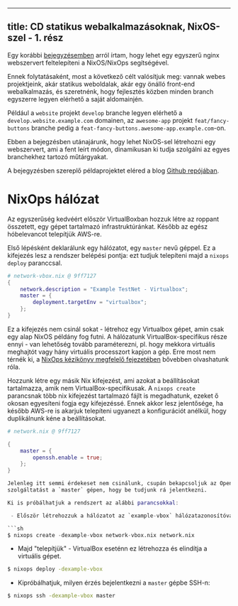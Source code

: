 -----------------------------------------------------------
title: CD statikus webalkalmazásoknak, NixOS-szel - 1. rész
-----------------------------------------------------------

Egy korábbi [bejegyzésemben][prev-post] arról írtam, hogy lehet egy egyszerű
nginx webszervert feltelepíteni a NixOS/NixOps segítségével.

Ennek folytatásaként, most a következő célt valósítjuk meg: vannak webes
projektjeink, akár statikus weboldalak, akár egy önálló front-end webalkalmazás,
és szeretnénk, hogy fejlesztés közben minden branch egyszerre legyen elérhető a
saját aldomainjén.

Például a `website` projekt `develop` branche legyen elérhető a
`develop.website.example.com` domainen, az `awesome-app` projekt
`feat/fancy-buttons` branche pedig a
`feat-fancy-buttons.awesome-app.example.com`-on.

Ebben a bejegzésben utánajárunk, hogy lehet NixOS-sel létrehozni egy
webszervert, ami a fent leírt módon, dinamikusan ki tudja szolgálni az egyes
branchekhez tartozó műtárgyakat.

<!-- TEASER -->

A bejegyzésben szereplő példaprojektet eléred a blog [Github repójában][repo].

# NixOps hálózat

Az egyszerűség kedvéért először VirtualBoxban hozzuk létre az roppant összetett,
egy gépet tartalmazó infrastruktúránkat. Később az egész hóbelevancot telepítjük
AWS-re.

Első lépésként deklarálunk egy hálózatot, egy `master` nevű géppel. Ez a
kifejezés lesz a rendszer belépési pontja: ezt tudjuk telepíteni majd a
`nixops deploy` paranccsal.


```nix
# network-vbox.nix @ 9ff7127
{
    network.description = "Example TestNet - Virtualbox";
    master = {
        deployment.targetEnv = "virtualbox";
    };
}
```

Ez a kifejezés nem csinál sokat - létrehoz egy Virtualbox gépet, amin csak egy
alap NixOS példány fog futni. A hálózatunk VirtualBox-specifikus része ennyi -
van lehetőség tovább paraméterezni, pl. hogy mekkora virtuális meghajtót vagy
hány virtuális processzort kapjon a gép. Erre most nem térnék ki, a [NixOps
kézikönyv megfelelő fejezetében][nixops-manual-vbox] bővebben olvashatunk róla.

Hozzunk létre egy másik Nix kifejezést, ami azokat a beállításokat tartalmazza,
amik nem VirtualBox-specifikusak. A `nixops create` parancsnak több nix
kifejezést tartalmazó fájlt is megadhatunk, ezeket ő okosan egyesíteni fogja egy
kifejezéssé. Ennek akkor lesz jelentősége, ha később AWS-re is akarjuk
telepíteni ugyanezt a konfigurációt anélkül, hogy duplikálnunk kéne a
beállításokat.

```nix
# network.nix @ 9ff7127

{
    master = {
        openssh.enable = true;
    };
}

Jelenleg itt semmi érdekeset nem csinálunk, csupán bekapcsoljuk az OpenSSH
szolgáltatást a `master` gépen, hogy be tudjunk rá jelentkezni.

Ki is próbálhatjuk a rendszert az alábbi parancsokkal:

 - Először létrehozzuk a hálózatot az `example-vbox` hálózatazonosítóvalÉ

```sh
$ nixops create -dexample-vbox network-vbox.nix network.nix
```

 - Majd "telepítjük" - VirtualBox eseténn ez létrehozza és elindítja a virtuális
   gépet.

```sh
$ nixops deploy -dexample-vbox
```

 - Kipróbálhatjuk, milyen érzés bejelentkezni a `master` gépbe SSH-n:

```sh
$ nixops ssh -dexample-vbox master
```


[prev-post]: ./2017-12-26-discovering-nix-deploying-a-simple-nginx-with-nixops.html
[repo]: https://github.com/sevcsik/sevdev.hu/tree/master/blog/sample-projects-nixos-cd
[nixops-manual-vbox]: https://nixos.org/nixops/manual/#idm140737322662048
